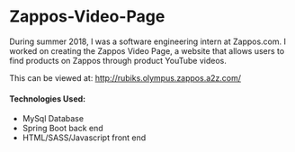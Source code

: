 # Zappos-Video-Page

During summer 2018, I was a software engineering intern at Zappos.com. I worked on creating the Zappos Video Page, a website that allows users to find products on Zappos through product YouTube videos.

This can be viewed at: http://rubiks.olympus.zappos.a2z.com/


#### Technologies Used: ####
* MySql Database
* Spring Boot back end
* HTML/SASS/Javascript front end
